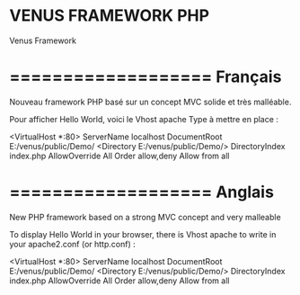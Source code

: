 VENUS FRAMEWORK PHP
===================

Venus Framework

===================
Français
===================

Nouveau framework PHP basé sur un concept MVC solide et très malléable.

Pour afficher Hello World, voici le Vhost apache Type à mettre en place :

&lt;VirtualHost *:80&gt;
     ServerName localhost
     DocumentRoot E:/venus/public/Demo/
     <Directory E:/venus/public/Demo/>
         DirectoryIndex index.php
         AllowOverride All
         Order allow,deny
         Allow from all
     </Directory>
</VirtualHost>

===================
Anglais
===================

New PHP framework based on a strong MVC concept and very malleable

To display Hello World in your browser, there is Vhost apache to write in your apache2.conf (or http.conf) :

<VirtualHost *:80>
     ServerName localhost
     DocumentRoot E:/venus/public/Demo/
     <Directory E:/venus/public/Demo/>
         DirectoryIndex index.php
         AllowOverride All
         Order allow,deny
         Allow from all
     </Directory>
</VirtualHost>
